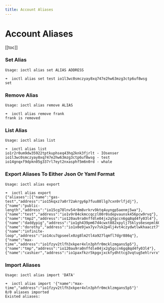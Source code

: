 ```yaml
---
title: Account Aliases
---
```


# Account Aliases

[[toc]]

### Set Alias

`Usage: ioctl alias set ALIAS ADDRESS`

```
➜  ioctl alias set test io1l3wc0smczyay8xq747e2hw63mzg3ctp6uf8wsg
set
```

### Remove Alias

`Usage: ioctl alias remove ALIAS`

```
➜  ioctl alias remove frank
frank is removed
```

### List Alias

`Usage: ioctl alias list`

```
➜  ioctl alias list
io1r2r0um9dw35922tptkuphseq43hq2knk3fjrlt - IOsenser
io1l3wc0smczyay8xq747e2hw63mzg3ctp6uf8wsg - test
io14gnqxf9dpkn05g337rl7eyt2nxasphf5m6n0rd - whale
```

### Export Aliases To Either Json Or Yaml Format

`Usage: ioctl alias export`

```
➜  ioctl alias export
{"aliases":[{"name":"gas-test","address":"io15kqxz7a0r72akrgy6p7fuu88llg7cxn9rlfjdj"},{"name":"public-length","address":"io15cg78lnv54r8m8vrkrv9ktq4uyngp5aenmj5wa"},{"name":"test","address":"io1v9r84ckmccqczl00r0sdepvaunsk456pcw9rvq"},{"name":"tmp2","address":"io120au9ra0nffdle04jx2g5gccn6gq8qd4fy03l4"},{"name":"daddypig","address":"io1gh439pm67d4cwxt882xpylj75klys6esepml60"},{"name":"dorothy","address":"io1x0e9jwx7yv7sk2p4lj4vt4czydwtlwkhaaczt7"},{"name":"infinite-loop","address":"io14cu7qpseelx0zg8lm2tl4a927lqmfl7dgr886q"},{"name":"max-time","address":"io1fzyv2tlfh3xkper4xln3phfr0mcklzmgans5p5"},{"name":"tmp","address":"io120au9ra0nffdle04jx2g5gccn6gq8qd4fy03l4"},{"name":"cashier","address":"io1paxfkzr5kpgxjxckfydhttcg3vqtug5ehlrvrx"}]}
```

### Import Aliases

`Usage: ioctl alias import 'DATA'`

```
➜  ioctl alias import '{"name":"max-time","address":"io1fzyv2tlfh3xkper4xln3phfr0mcklzmgans5p5"}'
0/0 aliases imported
Existed aliases:
```
